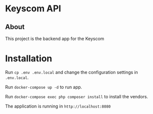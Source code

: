 # Keyscom API

## About

This project is the backend app for the Keyscom

# Installation

Run `cp .env .env.local` and change the configuration settings in `.env.local`.

Run `docker-compose up -d` to run app.

Run `docker-compose exec php composer install` to install the vendors.

The application is running in `http://localhost:8080`
